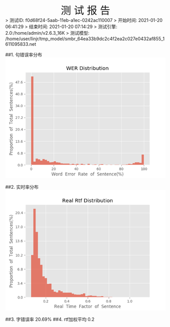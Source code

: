 <center><font size=6>测 试 报 告</font></center>
>	测试ID: f0d68f24-5aab-11eb-a1ec-0242ac110007
>	开始时间: 2021-01-20 06:41:29
>	结束时间: 2021-01-20 07:14:29
>	测试引擎: 2.0:/home/admin/v2.6.3_16K
>	测试模型: /home/user/linjr/tmp_model/smbr_64ea33b9dc2c4f2ea2c027e0432af855_1611095833.net

##1. 句错误率分布
![wer_distribution](./Wer_Distribution.png)

##2. 实时率分布
![read_rtf_distribution](./Real_Rtf_Distribution.png)

##3. 字错误率
20.69%
##4. rtf加权平均
0.2

